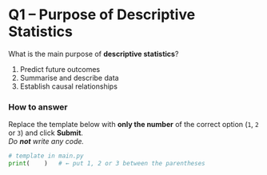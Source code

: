 # Q1 – Purpose of Descriptive Statistics

What is the main purpose of **descriptive statistics**?

1. Predict future outcomes  
2. Summarise and describe data  
3. Establish causal relationships

### How to answer
Replace the template below with **only the number** of the correct option (`1`, `2` or `3`) and click **Submit**.  
_Do **not** write any code._

```python
# template in main.py
print(    )   # ← put 1, 2 or 3 between the parentheses

